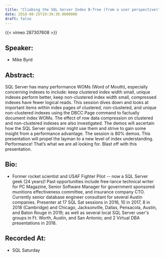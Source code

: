 ```yaml
---
title: "Climbing the SQL Server Index B-Tree (from a user perspective)"
date: 2018-08-25T19:39:30.0000000
draft: false
---
```


{{< vimeo 287307608 >}}

## Speaker:

 - Mike Byrd

## Abstract:

<p>SQL Server has many performance WOMs (Word of Mouth), especially concerning indexes to include: keep clustered index width small, unique indexes perform better, keep non-clustered index width small, compressed indexes have fewer logical reads. This session dives down and looks at important items within index pages of clustered, non-clustered, and unique non-clustered indexes using the DBCC Page command to factually document index WOMs.  The effect of row data compression on clustered and non-clustered indexes are also investigated.  The demos will ascertain how the SQL Server optimizer might use them and strive to gain some insight from a performance advantage. The session is 80% demos. This presentation will propel the layman to a new level of index understanding. Performance! That’s what we are all looking for. Blast off with this presentation.</p>

## Bio:

 - <p>Former rocket scientist and USAF Fighter Pilot -- now a SQL Server geek (24 years)! Past opportunities include free-lance technical writer for PC Magazine, Senior Software Manager for government sponsored munitions effectiveness committee, and insurance company CTO. Currently senior database engineer consultant for several Austin companies. Presenter at 17 SQL Sat sessions in 2016, 10 in 2017, 8 in 2018 (Cambridge) and Chicago, Jacksonville, Dallas, Pensacola, Austin, and Baton Rouge in 2019; as well as several local SQL Server user's groups in Ft. Worth, Austin, and San Antonio; and 2 Virtual DBA presentations in 2018.</p>

## Recorded At:

 - SQL Saturday

